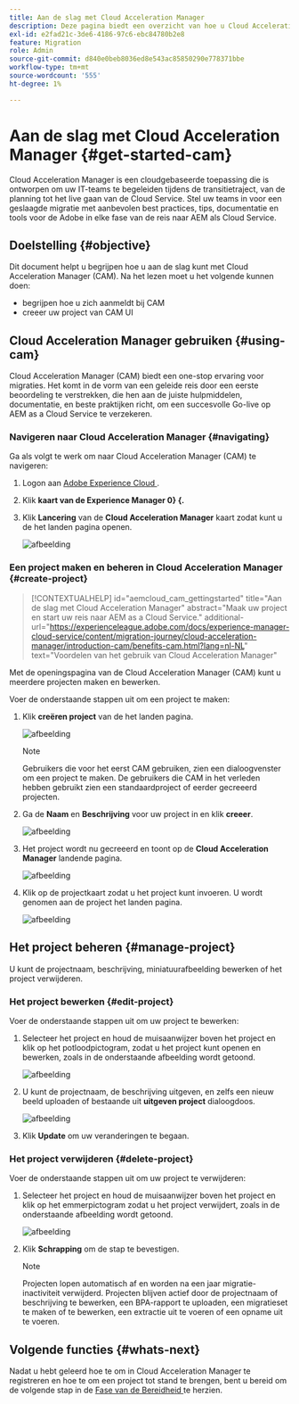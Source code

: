 ```yaml
---
title: Aan de slag met Cloud Acceleration Manager
description: Deze pagina biedt een overzicht van hoe u Cloud Acceleration Manager kunt gebruiken en gebruiken.
exl-id: e2fad21c-3de6-4186-97c6-ebc84780b2e8
feature: Migration
role: Admin
source-git-commit: d840e0beb8036ed8e543ac85850290e778371bbe
workflow-type: tm+mt
source-wordcount: '555'
ht-degree: 1%

---
```


# Aan de slag met Cloud Acceleration Manager {#get-started-cam}

Cloud Acceleration Manager is een cloudgebaseerde toepassing die is ontworpen om uw IT-teams te begeleiden tijdens de transitietraject, van de planning tot het live gaan van de Cloud Service. Stel uw teams in voor een geslaagde migratie met aanbevolen best practices, tips, documentatie en tools voor de Adobe in elke fase van de reis naar AEM als Cloud Service.

## Doelstelling {#objective}

Dit document helpt u begrijpen hoe u aan de slag kunt met Cloud Acceleration Manager (CAM). Na het lezen moet u het volgende kunnen doen:

* begrijpen hoe u zich aanmeldt bij CAM
* creeer uw project van CAM UI

## Cloud Acceleration Manager gebruiken {#using-cam}

Cloud Acceleration Manager (CAM) biedt een one-stop ervaring voor migraties. Het komt in de vorm van een geleide reis door een eerste beoordeling te verstrekken, die hen aan de juiste hulpmiddelen, documentatie, en beste praktijken richt, om een succesvolle Go-live op AEM as a Cloud Service te verzekeren.

### Navigeren naar Cloud Acceleration Manager {#navigating}

Ga als volgt te werk om naar Cloud Acceleration Manager (CAM) te navigeren:

1. Logon aan [ Adobe Experience Cloud ](https://experience.adobe.com).

1. Klik **kaart van de Experience Manager 0&rbrace; &lbrace;.**

1. Klik **Lancering** van de **Cloud Acceleration Manager** kaart zodat kunt u de het landen pagina openen.

   ![afbeelding](/help/journey-migration/cloud-acceleration-manager/assets/cam-1.png)

### Een project maken en beheren in Cloud Acceleration Manager {#create-project}

>[!CONTEXTUALHELP]
>id="aemcloud_cam_gettingstarted"
>title="Aan de slag met Cloud Acceleration Manager"
>abstract="Maak uw project en start uw reis naar AEM as a Cloud Service."
>additional-url="https://experienceleague.adobe.com/docs/experience-manager-cloud-service/content/migration-journey/cloud-acceleration-manager/introduction-cam/benefits-cam.html?lang=nl-NL" text="Voordelen van het gebruik van Cloud Acceleration Manager"

Met de openingspagina van de Cloud Acceleration Manager (CAM) kunt u meerdere projecten maken en bewerken.

Voer de onderstaande stappen uit om een project te maken:

1. Klik **creëren project** van de het landen pagina.

   ![afbeelding](/help/journey-migration/cloud-acceleration-manager/assets/cam-2.png)

   >[!NOTE]
   >Gebruikers die voor het eerst CAM gebruiken, zien een dialoogvenster om een project te maken. De gebruikers die CAM in het verleden hebben gebruikt zien een standaardproject of eerder gecreeerd projecten.

1. Ga de **Naam** en **Beschrijving** voor uw project in en klik **creeer**.

   ![afbeelding](/help/journey-migration/cloud-acceleration-manager/assets/cam-3.png)

1. Het project wordt nu gecreeerd en toont op de **Cloud Acceleration Manager** landende pagina.

   ![afbeelding](/help/journey-migration/cloud-acceleration-manager/assets/cam-landing.png)

1. Klik op de projectkaart zodat u het project kunt invoeren. U wordt genomen aan de project het landen pagina.

   ![afbeelding](/help/journey-migration/cloud-acceleration-manager/assets/cam-5.png)

## Het project beheren {#manage-project}

U kunt de projectnaam, beschrijving, miniatuurafbeelding bewerken of het project verwijderen.

### Het project bewerken {#edit-project}

Voer de onderstaande stappen uit om uw project te bewerken:

1. Selecteer het project en houd de muisaanwijzer boven het project en klik op het potloodpictogram, zodat u het project kunt openen en bewerken, zoals in de onderstaande afbeelding wordt getoond.

   ![afbeelding](/help/journey-migration/cloud-acceleration-manager/assets/cam-4.png)

1. U kunt de projectnaam, de beschrijving uitgeven, en zelfs een nieuw beeld uploaden of bestaande uit **uitgeven project** dialoogdoos.

   ![afbeelding](/help/journey-migration/cloud-acceleration-manager/assets/cam-edit.png)

1. Klik **Update** om uw veranderingen te begaan.

### Het project verwijderen {#delete-project}

Voer de onderstaande stappen uit om uw project te verwijderen:

1. Selecteer het project en houd de muisaanwijzer boven het project en klik op het emmerpictogram zodat u het project verwijdert, zoals in de onderstaande afbeelding wordt getoond.

   ![afbeelding](/help/journey-migration/cloud-acceleration-manager/assets/cam-4.png)

1. Klik **Schrapping** om de stap te bevestigen.

   >[!NOTE]
   >Projecten lopen automatisch af en worden na een jaar migratie-inactiviteit verwijderd. Projecten blijven actief door de projectnaam of beschrijving te bewerken, een BPA-rapport te uploaden, een migratieset te maken of te bewerken, een extractie uit te voeren of een opname uit te voeren.


## Volgende functies {#whats-next}

Nadat u hebt geleerd hoe te om in Cloud Acceleration Manager te registreren en hoe te om een project tot stand te brengen, bent u bereid om de volgende stap in de [ Fase van de Bereidheid ](https://experienceleague.adobe.com/docs/experience-manager-cloud-service/content/migration-journey/cloud-acceleration-manager/using-cam/cam-readiness-phase.html?lang=nl-NL) te herzien.
